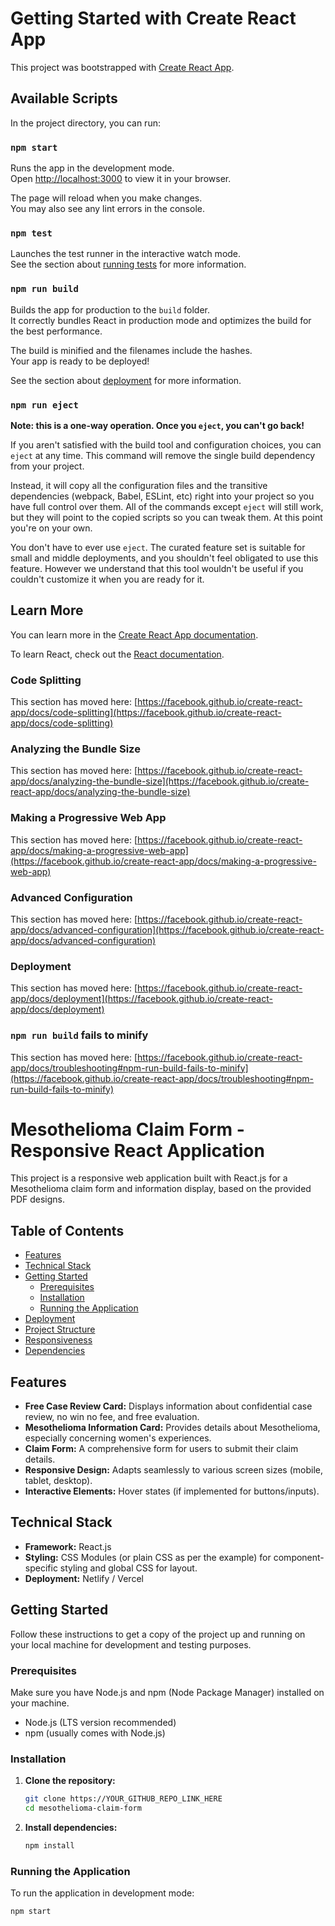 # Getting Started with Create React App

This project was bootstrapped with [Create React App](https://github.com/facebook/create-react-app).

## Available Scripts

In the project directory, you can run:

### `npm start`

Runs the app in the development mode.\
Open [http://localhost:3000](http://localhost:3000) to view it in your browser.

The page will reload when you make changes.\
You may also see any lint errors in the console.

### `npm test`

Launches the test runner in the interactive watch mode.\
See the section about [running tests](https://facebook.github.io/create-react-app/docs/running-tests) for more information.

### `npm run build`

Builds the app for production to the `build` folder.\
It correctly bundles React in production mode and optimizes the build for the best performance.

The build is minified and the filenames include the hashes.\
Your app is ready to be deployed!

See the section about [deployment](https://facebook.github.io/create-react-app/docs/deployment) for more information.

### `npm run eject`

**Note: this is a one-way operation. Once you `eject`, you can't go back!**

If you aren't satisfied with the build tool and configuration choices, you can `eject` at any time. This command will remove the single build dependency from your project.

Instead, it will copy all the configuration files and the transitive dependencies (webpack, Babel, ESLint, etc) right into your project so you have full control over them. All of the commands except `eject` will still work, but they will point to the copied scripts so you can tweak them. At this point you're on your own.

You don't have to ever use `eject`. The curated feature set is suitable for small and middle deployments, and you shouldn't feel obligated to use this feature. However we understand that this tool wouldn't be useful if you couldn't customize it when you are ready for it.

## Learn More

You can learn more in the [Create React App documentation](https://facebook.github.io/create-react-app/docs/getting-started).

To learn React, check out the [React documentation](https://reactjs.org/).

### Code Splitting

This section has moved here: [https://facebook.github.io/create-react-app/docs/code-splitting](https://facebook.github.io/create-react-app/docs/code-splitting)

### Analyzing the Bundle Size

This section has moved here: [https://facebook.github.io/create-react-app/docs/analyzing-the-bundle-size](https://facebook.github.io/create-react-app/docs/analyzing-the-bundle-size)

### Making a Progressive Web App

This section has moved here: [https://facebook.github.io/create-react-app/docs/making-a-progressive-web-app](https://facebook.github.io/create-react-app/docs/making-a-progressive-web-app)

### Advanced Configuration

This section has moved here: [https://facebook.github.io/create-react-app/docs/advanced-configuration](https://facebook.github.io/create-react-app/docs/advanced-configuration)

### Deployment

This section has moved here: [https://facebook.github.io/create-react-app/docs/deployment](https://facebook.github.io/create-react-app/docs/deployment)

### `npm run build` fails to minify

This section has moved here: [https://facebook.github.io/create-react-app/docs/troubleshooting#npm-run-build-fails-to-minify](https://facebook.github.io/create-react-app/docs/troubleshooting#npm-run-build-fails-to-minify)


# Mesothelioma Claim Form - Responsive React Application

This project is a responsive web application built with React.js for a Mesothelioma claim form and information display, based on the provided PDF designs.

## Table of Contents

-   [Features](#features)
-   [Technical Stack](#technical-stack)
-   [Getting Started](#getting-started)
    -   [Prerequisites](#prerequisites)
    -   [Installation](#installation)
    -   [Running the Application](#running-the-application)
-   [Deployment](#deployment)
-   [Project Structure](#project-structure)
-   [Responsiveness](#responsiveness)
-   [Dependencies](#dependencies)

## Features

* **Free Case Review Card:** Displays information about confidential case review, no win no fee, and free evaluation.
* **Mesothelioma Information Card:** Provides details about Mesothelioma, especially concerning women's experiences.
* **Claim Form:** A comprehensive form for users to submit their claim details.
* **Responsive Design:** Adapts seamlessly to various screen sizes (mobile, tablet, desktop).
* **Interactive Elements:** Hover states (if implemented for buttons/inputs).

## Technical Stack

* **Framework:** React.js
* **Styling:** CSS Modules (or plain CSS as per the example) for component-specific styling and global CSS for layout.
* **Deployment:** Netlify / Vercel

## Getting Started

Follow these instructions to get a copy of the project up and running on your local machine for development and testing purposes.

### Prerequisites

Make sure you have Node.js and npm (Node Package Manager) installed on your machine.
* Node.js (LTS version recommended)
* npm (usually comes with Node.js)

### Installation

1.  **Clone the repository:**
    ```bash
    git clone https://YOUR_GITHUB_REPO_LINK_HERE
    cd mesothelioma-claim-form
    ```

2.  **Install dependencies:**
    ```bash
    npm install
    ```

### Running the Application

To run the application in development mode:

```bash
npm start